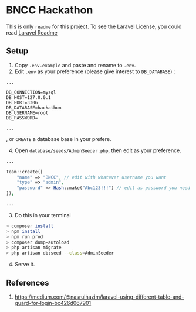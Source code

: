 # BNCC Hackathon

This is only `readme` for this project. To see the Laravel License, you could read [Laravel Readme](./README.example.md)

## Setup

1. Copy `.env.example` and paste and rename to `.env`.
2. Edit `.env` as your preference (please give interest to `DB_DATABASE`) :
```
...

DB_CONNECTION=mysql
DB_HOST=127.0.0.1
DB_PORT=3306
DB_DATABASE=hackathon
DB_USERNAME=root
DB_PASSWORD=

...
```

, or `CREATE` a database base in your prefere.

4. Open `database/seeds/AdminSeeder.php`, then edit as your preference.
```php
...

Team::create([
    "name" => "BNCC", // edit with whatever username you want
    "type" => "admin",
    "password" => Hash::make("Abc123!!!") // edit as password you need
]);

...
```

3. Do this in your terminal
```bash
> composer install
> npm install
> npm run prod
> composer dump-autoload
> php artisan migrate
> php artisan db:seed --class=AdminSeeder
```

4. Serve it.

## References

1. https://medium.com/@nasrulhazim/laravel-using-different-table-and-guard-for-login-bc426d067901
